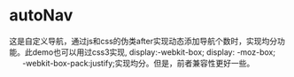 # autoNav

这是自定义导航，通过js和css的伪类after实现动态添加导航个数时，实现均分功能。此demo也可以用过css3实现, display:-webkit-box;
            display: -moz-box;
            -webkit-box-pack:justify;实现均分。但是，前者兼容性更好一些。
